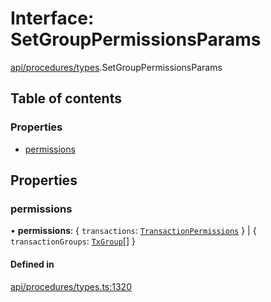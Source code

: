 # Interface: SetGroupPermissionsParams

[api/procedures/types](../wiki/api.procedures.types).SetGroupPermissionsParams

## Table of contents

### Properties

- [permissions](../wiki/api.procedures.types.SetGroupPermissionsParams#permissions)

## Properties

### permissions

• **permissions**: \{ `transactions`: [`TransactionPermissions`](../wiki/api.entities.types.TransactionPermissions)  } \| \{ `transactionGroups`: [`TxGroup`](../wiki/api.procedures.types.TxGroup)[]  }

#### Defined in

[api/procedures/types.ts:1320](https://github.com/PolymeshAssociation/polymesh-sdk/blob/fe2e6dd1/src/api/procedures/types.ts#L1320)
